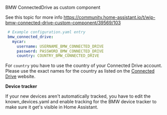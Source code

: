 BMW ConnectedDrive as custom component

See this topic for more info
https://community.home-assistant.io/t/wip-bmw-connected-drive-custom-component/39569/103

```yaml
 # Example configuration.yaml entry
 bmw_connected_drive:
   mycar:
     username: USERNAME_BMW_CONNECTED_DRIVE
     password: PASSWORD_BMW_CONNECTED_DRIVE
     country: COUNTRY_BMW_CONNECTED_DRIVE
 ```
For `country` you have to use the country of your Connected Drive account. Please use the exact names for the country as listed on the [Connected Drive](https://www.bmw-connecteddrive.com/country-select/country-selection.html) website.

**Device tracker**

If your new devices aren't automatically tracked, you have to edit the known_devices.yaml and enable tracking for the BMW device tracker to make sure it get's visible in Home Assistant.
